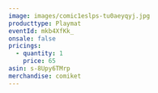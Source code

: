 ```yaml
---
image: images/comic1eslps-tu0aeyqyj.jpg
producttype: Playmat
eventId: mkb4XfKk_
onsale: false
pricings:
  - quantity: 1
    price: 65
asin: s-8Upy6TMrp
merchandise: comiket
---
```

